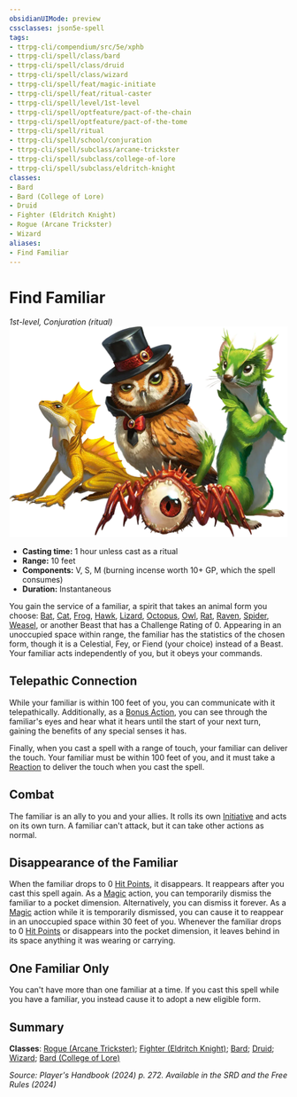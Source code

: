 ```yaml
---
obsidianUIMode: preview
cssclasses: json5e-spell
tags:
- ttrpg-cli/compendium/src/5e/xphb
- ttrpg-cli/spell/class/bard
- ttrpg-cli/spell/class/druid
- ttrpg-cli/spell/class/wizard
- ttrpg-cli/spell/feat/magic-initiate
- ttrpg-cli/spell/feat/ritual-caster
- ttrpg-cli/spell/level/1st-level
- ttrpg-cli/spell/optfeature/pact-of-the-chain
- ttrpg-cli/spell/optfeature/pact-of-the-tome
- ttrpg-cli/spell/ritual
- ttrpg-cli/spell/school/conjuration
- ttrpg-cli/spell/subclass/arcane-trickster
- ttrpg-cli/spell/subclass/college-of-lore
- ttrpg-cli/spell/subclass/eldritch-knight
classes:
- Bard
- Bard (College of Lore)
- Druid
- Fighter (Eldritch Knight)
- Rogue (Arcane Trickster)
- Wizard
aliases:
- Find Familiar
---
```

# Find Familiar
*1st-level, Conjuration (ritual)*  
![](Інструменти%20ДМ/CLI/spells/img/find-familiar.webp#right)

- **Casting time:** 1 hour unless cast as a ritual
- **Range:** 10 feet
- **Components:** V, S, M (burning incense worth 10+ GP, which the spell consumes)
- **Duration:** Instantaneous

You gain the service of a familiar, a spirit that takes an animal form you choose: [Bat](Інструменти%20ДМ/CLI/bestiary/beast/bat-xmm.md), [Cat](Інструменти%20ДМ/CLI/bestiary/beast/cat-xmm.md), [Frog](Інструменти%20ДМ/CLI/bestiary/beast/frog-xmm.md), [Hawk](Інструменти%20ДМ/CLI/bestiary/beast/hawk-xmm.md), [Lizard](Інструменти%20ДМ/CLI/bestiary/beast/lizard-xmm.md), [Octopus](Інструменти%20ДМ/CLI/bestiary/beast/octopus-xmm.md), [Owl](Інструменти%20ДМ/CLI/bestiary/beast/owl-xmm.md), [Rat](Інструменти%20ДМ/CLI/bestiary/beast/rat-xmm.md), [Raven](Інструменти%20ДМ/CLI/bestiary/beast/raven-xmm.md), [Spider](Інструменти%20ДМ/CLI/bestiary/beast/spider-xmm.md), [Weasel](Інструменти%20ДМ/CLI/bestiary/beast/weasel-xmm.md), or another Beast that has a Challenge Rating of 0. Appearing in an unoccupied space within range, the familiar has the statistics of the chosen form, though it is a Celestial, Fey, or Fiend (your choice) instead of a Beast. Your familiar acts independently of you, but it obeys your commands.

## Telepathic Connection

While your familiar is within 100 feet of you, you can communicate with it telepathically. Additionally, as a [Bonus Action](Інструменти%20ДМ/CLI/rules/variant-rules/bonus-action-xphb.md), you can see through the familiar's eyes and hear what it hears until the start of your next turn, gaining the benefits of any special senses it has.

Finally, when you cast a spell with a range of touch, your familiar can deliver the touch. Your familiar must be within 100 feet of you, and it must take a [Reaction](Інструменти%20ДМ/CLI/rules/variant-rules/reaction-xphb.md) to deliver the touch when you cast the spell.

## Combat

The familiar is an ally to you and your allies. It rolls its own [Initiative](Інструменти%20ДМ/CLI/rules/variant-rules/initiative-xphb.md) and acts on its own turn. A familiar can't attack, but it can take other actions as normal.

## Disappearance of the Familiar

When the familiar drops to 0 [Hit Points](Інструменти%20ДМ/CLI/rules/variant-rules/hit-points-xphb.md), it disappears. It reappears after you cast this spell again. As a [Magic](Інструменти%20ДМ/CLI/rules/actions.md#Magic) action, you can temporarily dismiss the familiar to a pocket dimension. Alternatively, you can dismiss it forever. As a [Magic](Інструменти%20ДМ/CLI/rules/actions.md#Magic) action while it is temporarily dismissed, you can cause it to reappear in an unoccupied space within 30 feet of you. Whenever the familiar drops to 0 [Hit Points](Інструменти%20ДМ/CLI/rules/variant-rules/hit-points-xphb.md) or disappears into the pocket dimension, it leaves behind in its space anything it was wearing or carrying.

## One Familiar Only

You can't have more than one familiar at a time. If you cast this spell while you have a familiar, you instead cause it to adopt a new eligible form.

## Summary

**Classes**: [Rogue (Arcane Trickster)](Інструменти%20ДМ/CLI/lists/list-spells-classes-arcane-trickster-xphb.md "subclass=XPHB;class=XPHB"); [Fighter (Eldritch Knight)](Інструменти%20ДМ/CLI/lists/list-spells-classes-eldritch-knight-xphb.md "subclass=XPHB;class=XPHB"); [Bard](Інструменти%20ДМ/CLI/lists/list-spells-classes-bard.md); [Druid](Інструменти%20ДМ/CLI/lists/list-spells-classes-druid.md); [Wizard](Інструменти%20ДМ/CLI/lists/list-spells-classes-wizard.md); [Bard (College of Lore)](Інструменти%20ДМ/CLI/lists/list-spells-classes-college-of-lore-xphb.md "subclass=XPHB;class=XPHB")

*Source: Player's Handbook (2024) p. 272. Available in the <span title='Systems Reference Document (5.2)'>SRD</span> and the Free Rules (2024)*